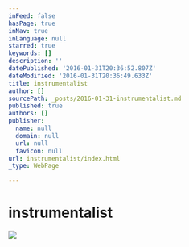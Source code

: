 ```yaml
---
inFeed: false
hasPage: true
inNav: true
inLanguage: null
starred: true
keywords: []
description: ''
datePublished: '2016-01-31T20:36:52.807Z'
dateModified: '2016-01-31T20:36:49.633Z'
title: instrumentalist
author: []
sourcePath: _posts/2016-01-31-instrumentalist.md
published: true
authors: []
publisher:
  name: null
  domain: null
  url: null
  favicon: null
url: instrumentalist/index.html
_type: WebPage

---
```

# instrumentalist
![](https://s3-us-west-2.amazonaws.com/the-grid-img/p/49cfc717f2911f7fca84855d3bbaa46b96f8b875.jpg)